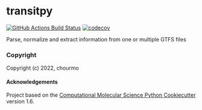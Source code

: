 transitpy
==============================
[//]: # (Badges)
[![GitHub Actions Build Status](https://github.com/REPLACE_WITH_OWNER_ACCOUNT/transitpy/workflows/CI/badge.svg)](https://github.com/REPLACE_WITH_OWNER_ACCOUNT/transitpy/actions?query=workflow%3ACI)
[![codecov](https://codecov.io/gh/REPLACE_WITH_OWNER_ACCOUNT/transitpy/branch/master/graph/badge.svg)](https://codecov.io/gh/REPLACE_WITH_OWNER_ACCOUNT/transitpy/branch/master)


Parse, normalize and extract information from one or multiple GTFS files

### Copyright

Copyright (c) 2022, chourmo


#### Acknowledgements
 
Project based on the 
[Computational Molecular Science Python Cookiecutter](https://github.com/molssi/cookiecutter-cms) version 1.6.
